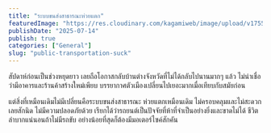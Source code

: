 ```yaml
---
title: "ระบบขนส่งสาธารณะห่วยแตก"
featuredImage: "https://res.cloudinary.com/kagamiweb/image/upload/v1755266195/blog.coregamehd.com/public-transportation-suck.jpg"
publishDate: "2025-07-14"
publish: true
categories: ["General"]
slug: "public-transportation-suck"
---
```


สัปดาห์ก่อนเป็นช่วงหยุดยาว เลยถือโอกาสกลับบ้านต่างจังหวัดที่ไม่ได้กลับไปนานมากๆ แล้ว ไม่น่าเชื่อว่ามีอาคารและร้านค้าสร้างใหม่เพียบ บรรยากาศตัวเมืองเปลี่ยนไปเยอะมากเมื่อเทียบกับสมัยก่อน

แต่สิ่งที่เหมือนเดิมไม่มีเปลี่ยนคือระบบขนส่งสาธารณะ ห่วยแตกเหมือนเดิม ไม่ครอบคลุมและไม่สะดวกเลยสักนิด ไม่มีความปลอดภัยด้วย เรียกได้ว่ารถยนต์เป็นปัจจัยที่ห้าที่จำเป็นอย่างยิ่งและขาดไม่ได้ ชีวิตลำบากแน่นอนถ้าไม่มีรถขับ อย่างน้อยที่สุดก็ต้องมีมอเตอร์ไซค์สักคัน